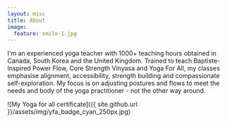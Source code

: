 ```yaml
---
layout: misc
title: About
image:
  feature: smile-1.jpg
---
```


I'm an experienced yoga teacher with 1000+ teaching hours obtained in Canada, South Korea and the United Kingdom. Trained to teach Baptiste-Inspired Power Flow, Core Strength Vinyasa and Yoga For All, my classes emphasise alignment, accessibility, strength building and compassionate self-exploration. My focus is on adjusting postures and flows to meet the needs and body of the yoga practitioner - not the other way around.

![My Yoga for all certificate]({{ site.github.url }}/assets/img/yfa_badge_cyan_250px.jpg)
